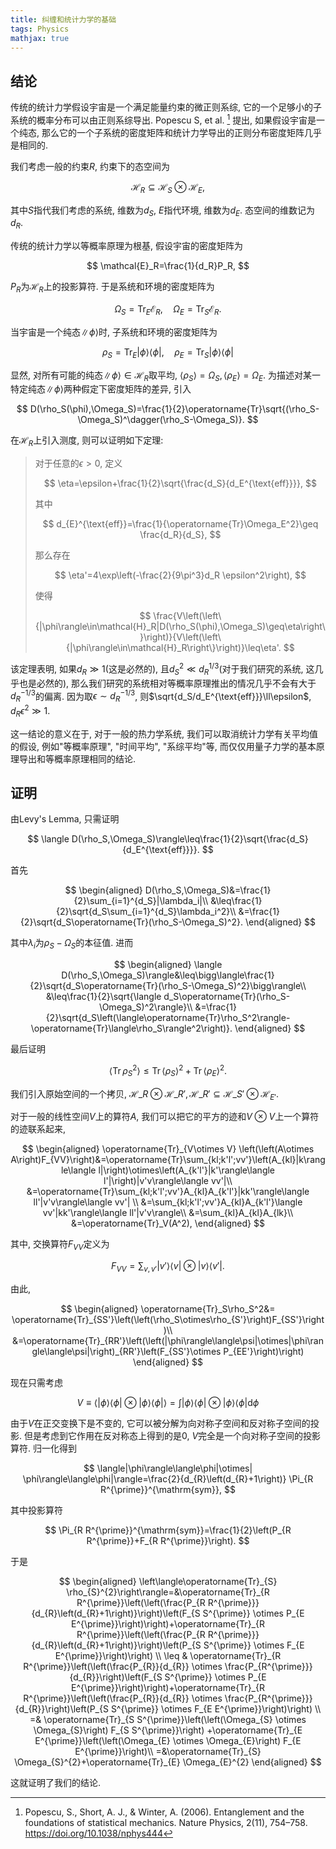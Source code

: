 ```yaml
---
title: 纠缠和统计力学的基础
tags: Physics
mathjax: true
---
```


## 结论

传统的统计力学假设宇宙是一个满足能量约束的微正则系综, 它的一个足够小的子系统的概率分布可以由正则系综导出. Popescu S, et al. [^1] 提出, 如果假设宇宙是一个纯态, 那么它的一个子系统的密度矩阵和统计力学导出的正则分布密度矩阵几乎是相同的.

<!--more-->

我们考虑一般的约束$R$, 约束下的态空间为

$$
\mathcal{H}_R\subseteq \mathcal{H}_S\otimes\mathcal{H}_E, 
$$

其中$S$指代我们考虑的系统, 维数为$d_S$, $E$指代环境, 维数为$d_E$. 态空间的维数记为$d_R$.

传统的统计力学以等概率原理为根基, 假设宇宙的密度矩阵为

$$
\mathcal{E}_R=\frac{1}{d_R}P_R, 
$$

$P_R$为$\mathcal{H}_R$上的投影算符. 于是系统和环境的密度矩阵为

$$
\Omega_S=\operatorname{Tr}_E\mathcal{E}_R,\quad\Omega_E=\operatorname{Tr}_S\mathcal{E}_R. 
$$

当宇宙是一个纯态$\|\phi\rangle$时, 子系统和环境的密度矩阵为

$$
\rho_S=\operatorname{Tr}_E|\phi\rangle\langle\phi|,\quad\rho_E=\operatorname{Tr}_S|\phi\rangle\langle\phi|
$$

显然, 对所有可能的纯态$\|\phi\rangle\in\mathcal{H}_R$取平均, $\langle\rho_S\rangle=\Omega_S, \langle\rho_E\rangle=\Omega_E$. 为描述对某一特定纯态$\|\phi\rangle$两种假定下密度矩阵的差异, 引入

$$
D(\rho_S(\phi),\Omega_S)=\frac{1}{2}\operatorname{Tr}\sqrt{(\rho_S-\Omega_S)^\dagger(\rho_S-\Omega_S)}. 
$$

在$\mathcal{H}_R$上引入测度, 则可以证明如下定理:

> 对于任意的$\epsilon>0$, 定义
>
> $$
 \eta=\epsilon+\frac{1}{2}\sqrt{\frac{d_S}{d_E^{\text{eff}}}},
> $$
> 
> 其中
>
> $$
 d_{E}^{\text{eff}}=\frac{1}{\operatorname{Tr}\Omega_E^2}\geq \frac{d_R}{d_S},
> $$
> 
> 那么存在
> 
>$$
 \eta'=4\exp\left(-\frac{2}{9\pi^3}d_R \epsilon^2\right),
>$$
>
> 使得
> 
>$$
 \frac{V\left(\left\{|\phi\rangle\in\mathcal{H}_R|D(\rho_S(\phi),\Omega_S)\geq\eta\right\}\right)}{V\left(\left\{|\phi\rangle\in\mathcal{H}_R\right\}\right)}\leq\eta'.
>$$

该定理表明, 如果$d_R\gg 1$(这是必然的), 且$d_S^2\ll d_R^{1/3}$(对于我们研究的系统, 这几乎也是必然的), 那么我们研究的系统相对等概率原理推出的情况几乎不会有大于$d_R^{-1/3}$的偏离. 因为取$\epsilon\sim d_R^{-1/3}$, 则$\sqrt{d_S/d_E^{\text{eff}}}\ll\epsilon$, $d_R\epsilon^2\gg 1$.

这一结论的意义在于, 对于一般的热力学系统, 我们可以取消统计力学有关平均值的假设, 例如"等概率原理", "时间平均", "系综平均"等, 而仅仅用量子力学的基本原理导出和等概率原理相同的结论.

## 证明

由Levy's Lemma, 只需证明

$$
\langle D(\rho_S,\Omega_S)\rangle\leq\frac{1}{2}\sqrt{\frac{d_S}{d_E^{\text{eff}}}}. 
$$

首先

$$
\begin{aligned}
    D(\rho_S,\Omega_S)&=\frac{1}{2}\sum_{i=1}^{d_S}|\lambda_i|\\  
    &\leq\frac{1}{2}\sqrt{d_S\sum_{i=1}^{d_S}\lambda_i^2}\\  
    &=\frac{1}{2}\sqrt{d_S\operatorname{Tr}(\rho_S-\Omega_S)^2}.
\end{aligned} 
$$

其中$\lambda_i$为$\rho_S-\Omega_S$的本征值. 进而

$$
\begin{aligned}
    \langle D(\rho_S,\Omega_S)\rangle&\leq\bigg\langle\frac{1}{2}\sqrt{d_S\operatorname{Tr}(\rho_S-\Omega_S)^2}\bigg\rangle\\
    &\leq\frac{1}{2}\sqrt{\langle d_S\operatorname{Tr}(\rho_S-\Omega_S)^2\rangle}\\
    &=\frac{1}{2}\sqrt{d_S\left(\langle\operatorname{Tr}\rho_S^2\rangle-\operatorname{Tr}\langle\rho_S\rangle^2\right)}.
\end{aligned} 
$$

最后证明

$$
 \langle\operatorname{Tr}\rho_S^2\rangle\leq\operatorname{Tr}\langle\rho_S\rangle^2+\operatorname{Tr}\langle\rho_E\rangle^2.
$$

我们引入原始空间的一个拷贝, $\mathcal{H}\_R\otimes\mathcal{H}\_{R'}, \mathcal{H}\_{R'}\subseteq\mathcal{H}\_{S'}\otimes\mathcal{H}_{E'}$.

对于一般的线性空间$V$上的算符$A$, 我们可以把它的平方的迹和$V\otimes V$上一个算符的迹联系起来,

$$
\begin{aligned}
    \operatorname{Tr}_{V\otimes V} \left(\left(A\otimes A\right)F_{VV}\right)&=\operatorname{Tr}\sum_{kl;k'l';vv'}\left(A_{kl}|k\rangle\langle l|\right)\otimes\left(A_{k'l'}|k'\rangle\langle l'|\right)|v'v\rangle\langle vv'|\\  
    &=\operatorname{Tr}\sum_{kl;k'l';vv'}A_{kl}A_{k'l'}|kk'\rangle\langle ll'|v'v\rangle\langle vv'| \\  
    &=\sum_{kl;k'l';vv'}A_{kl}A_{k'l'}\langle vv'|kk'\rangle\langle ll'|v'v\rangle\\  
    &=\sum_{kl}A_{kl}A_{lk}\\  
    &=\operatorname{Tr}_V(A^2),
\end{aligned} 
$$

其中, 交换算符$F_{VV}$定义为

$$
F_{VV}=\sum_{v,v'}|v'\rangle\langle v|\otimes|v\rangle\langle v'|. 
$$

由此, 

$$
\begin{aligned}
\operatorname{Tr}_S\rho_S^2&= \operatorname{Tr}_{SS'}\left(\left(\rho_S\otimes\rho_{S'}\right)F_{SS'}\right)\\   
&=\operatorname{Tr}_{RR'}\left(\left(|\phi\rangle\langle\psi|\otimes|\phi\rangle\langle\psi|\right)_{RR'}\left(F_{SS'}\otimes P_{EE'}\right)\right)
\end{aligned}
$$

现在只需考虑

$$
V \equiv\langle |\phi\rangle\langle\phi|\otimes| \phi\rangle\langle\phi| \rangle=\int|\phi\rangle\langle\phi|\otimes| \phi\rangle\langle\phi| \mathrm{d} \phi
$$

由于$V$在正交变换下是不变的, 它可以被分解为向对称子空间和反对称子空间的投影. 但是考虑到它作用在反对称态上得到的是0, $V$完全是一个向对称子空间的投影算符. 归一化得到

$$
 \langle|\phi\rangle\langle\phi|\otimes| \phi\rangle\langle\phi|\rangle=\frac{2}{d_{R}\left(d_{R}+1\right)} \Pi_{R R^{\prime}}^{\mathrm{sym}},
$$

其中投影算符

$$
 \Pi_{R R^{\prime}}^{\mathrm{sym}}=\frac{1}{2}\left(P_{R R^{\prime}}+F_{R R^{\prime}}\right).
$$

于是

$$
 \begin{aligned}
\left\langle\operatorname{Tr}_{S} \rho_{S}^{2}\right\rangle=&\operatorname{Tr}_{R R^{\prime}}\left(\left(\frac{P_{R R^{\prime}}}{d_{R}\left(d_{R}+1\right)}\right)\left(F_{S S^{\prime}} \otimes P_{E E^{\prime}}\right)\right)+\operatorname{Tr}_{R R^{\prime}}\left(\left(\frac{P_{R R^{\prime}}}{d_{R}\left(d_{R}+1\right)}\right)\left(P_{S S^{\prime}} \otimes F_{E E^{\prime}}\right)\right) \\
\leq & \operatorname{Tr}_{R R^{\prime}}\left(\left(\frac{P_{R}}{d_{R}} \otimes \frac{P_{R^{\prime}}}{d_{R}}\right)\left(F_{S S^{\prime}} \otimes P_{E E^{\prime}}\right)\right)+\operatorname{Tr}_{R R^{\prime}}\left(\left(\frac{P_{R}}{d_{R}} \otimes \frac{P_{R^{\prime}}}{d_{R}}\right)\left(P_{S S^{\prime}} \otimes F_{E E^{\prime}}\right)\right) \\
=& \operatorname{Tr}_{S S^{\prime}}\left(\left(\Omega_{S} \otimes \Omega_{S}\right) F_{S S^{\prime}}\right) +\operatorname{Tr}_{E E^{\prime}}\left(\left(\Omega_{E} \otimes \Omega_{E}\right) F_{E E^{\prime}}\right)\\  
=&\operatorname{Tr}_{S} \Omega_{S}^{2}+\operatorname{Tr}_{E} \Omega_{E}^{2}
\end{aligned}
$$

这就证明了我们的结论.

[^1]: Popescu, S., Short, A. J., & Winter, A. (2006). Entanglement and the foundations of statistical mechanics. Nature Physics, 2(11), 754–758. https://doi.org/10.1038/nphys444